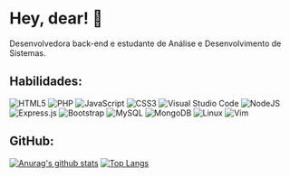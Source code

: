 # Hey, dear! 🤭

Desenvolvedora back-end e estudante de Análise e Desenvolvimento de Sistemas.

## Habilidades: 
![HTML5](https://img.shields.io/badge/html5-%23E34F26.svg?style=for-the-badge&logo=html5&logoColor=white)
![PHP](https://img.shields.io/badge/php-%23777BB4.svg?style=for-the-badge&logo=php&logoColor=white)
![JavaScript](https://img.shields.io/badge/javascript-%23323330.svg?style=for-the-badge&logo=javascript&logoColor=%23F7DF1E)
![CSS3](https://img.shields.io/badge/css3-%231572B6.svg?style=for-the-badge&logo=css3&logoColor=white)
![Visual Studio Code](https://img.shields.io/badge/Visual%20Studio%20Code-0078d7.svg?style=for-the-badge&logo=visual-studio-code&logoColor=white)
![NodeJS](https://img.shields.io/badge/node.js-6DA55F?style=for-the-badge&logo=node.js&logoColor=white)
![Express.js](https://img.shields.io/badge/express.js-%23404d59.svg?style=for-the-badge&logo=express&logoColor=%2361DAFB)
![Bootstrap](https://img.shields.io/badge/bootstrap-%238511FA.svg?style=for-the-badge&logo=bootstrap&logoColor=white)
![MySQL](https://img.shields.io/badge/mysql-%2300f.svg?style=for-the-badge&logo=mysql&logoColor=white)
![MongoDB](https://img.shields.io/badge/MongoDB-%234ea94b.svg?style=for-the-badge&logo=mongodb&logoColor=white)
![Linux](https://img.shields.io/badge/Linux-FCC624?style=for-the-badge&logo=linux&logoColor=black)
![Vim](https://img.shields.io/badge/VIM-%2311AB00.svg?style=for-the-badge&logo=vim&logoColor=white)

## GitHub:
[![Anurag's github stats](https://github-readme-stats.vercel.app/api?username=ericamonteirodev&hide=issues&show_icons=true&title_color=61dafb&text_color=FFFFFF&icon_color=61dafb&bg_color=20232a)](https://github.com/anuraghazra/github-readme-stats)
[![Top Langs](https://github-readme-stats.vercel.app/api/top-langs/?username=ericamonteirodev&layout=compact&title_color=61dafb&text_color=FFFFFF&icon_color=61dafb&bg_color=20232a)](https://github.com/anuraghazra/github-readme-stats)
